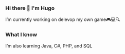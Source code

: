 ### Hi there 👋 I'm Hugo

I’m currently working on delevop my own game🎮​💻​🔍
### What I know
I’m also learning Java, C#, PHP, and SQL
<!--
**ElHereder0/ElHereder0** is a ✨ _special_ ✨ repository because its `README.md` (this file) appears on your GitHub profile.

Here are some ideas to get you started:

- 🔭 I’m currently working on ...
- 🌱 I’m currently learning ...
- 👯 I’m looking to collaborate on ...
- 🤔 I’m looking for help with ...
- 💬 Ask me about ...
- 📫 How to reach me: ...
- 😄 Pronouns: ...
- ⚡ Fun fact: ...
-->
